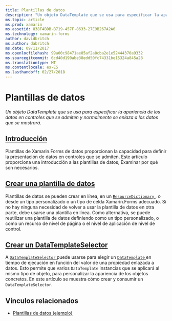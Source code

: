 ```yaml
---
title: Plantillas de datos
description: "Un objeto DataTemplate que se usa para especificar la apariencia de los datos en controles que se admiten y normalmente se enlaza a los datos que se mostrará."
ms.topic: article
ms.prod: xamarin
ms.assetid: 838F4BDB-B719-457F-8633-27E9B267A2A0
ms.technology: xamarin-forms
author: davidbritch
ms.author: dabritch
ms.date: 09/11/2017
ms.openlocfilehash: 99a00c98471ae85af2a8cba2e1e52444370a9332
ms.sourcegitcommit: 6cd40d190abe38edd50fc74331be15324a845a28
ms.translationtype: MT
ms.contentlocale: es-ES
ms.lasthandoff: 02/27/2018
---
```

# <a name="data-templates"></a>Plantillas de datos

_Un objeto DataTemplate que se usa para especificar la apariencia de los datos en controles que se admiten y normalmente se enlaza a los datos que se mostrará._

## <a name="introductionintroductionmd"></a>[Introducción](introduction.md)

Plantillas de Xamarin.Forms de datos proporcionan la capacidad para definir la presentación de datos en controles que se admiten. Este artículo proporciona una introducción a las plantillas de datos, Examinar por qué son necesarios.

## <a name="creating-a-datatemplatecreatingmd"></a>[Crear una plantilla de datos](creating.md)

Plantillas de datos se pueden crear en línea, en un [ `ResourceDictionary` ](https://developer.xamarin.com/api/type/Xamarin.Forms.ResourceDictionary/), o desde un tipo personalizado o un tipo de celda Xamarin.Forms adecuado. Si no hay ninguna necesidad de volver a usar la plantilla de datos en otra parte, debe usarse una plantilla en línea. Como alternativa, se puede reutilizar una plantilla de datos definiendo como un tipo personalizado, o como un recurso de nivel de página o el nivel de aplicación de nivel de control.

## <a name="creating-a-datatemplateselectorselectormd"></a>[Crear un DataTemplateSelector](selector.md)

A [ `DataTemplateSelector` ](https://developer.xamarin.com/api/type/Xamarin.Forms.DataTemplateSelector/) puede usarse para elegir un [ `DataTemplate` ](https://developer.xamarin.com/api/type/Xamarin.Forms.DataTemplate/) en tiempo de ejecución en función del valor de una propiedad enlazada a datos. Esto permite que varios `DataTemplate` instancias que se aplicará al mismo tipo de objeto, para personalizar la apariencia de los objetos concretos. En este artículo se muestra cómo crear y consumir un `DataTemplateSelector`.


## <a name="related-links"></a>Vínculos relacionados

- [Plantillas de datos (ejemplo)](https://developer.xamarin.com/samples/xamarin-forms/templates/datatemplates/)
